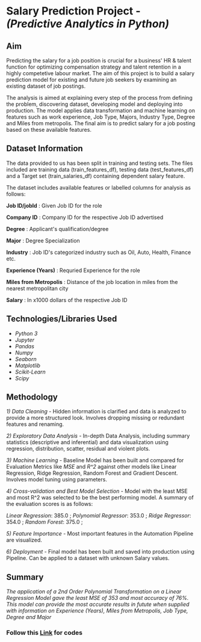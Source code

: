 # Salary Prediction Project - *(Predictive Analytics in Python)*

## Aim

Predicting the salary for a job position is crucial for a business' HR & talent function for optimizing compensation strategy and talent retention in a highly competetive labour market. The aim of this project is to build a salary prediction model for existing and future job seekers by examining an existing dataset of job postings.

The analysis is aimed at explaining every step of the process from defining the problem, discovering dataset, developing model and deploying into production. The model applies data transformation and machine learning on features such as work experience, Job Type, Majors, Industry Type, Degree and Miles from metropolis. The final aim is to predict salary for a job posting based on these available features.

## Dataset Information

The data provided to us has been split in training and testing sets. The files included are training data (train_features_df), testing data (test_features_df) and a Target set (train_salaries_df) containing dependent salary feature.

The dataset includes available features or labelled columns for analysis as follows:

**Job ID/jobId** : Given Job ID for the role

**Company ID** : Company ID for the respective Job ID advertised

**Degree** : Applicant's qualification/degree

**Major** : Degree Specialization

**Industry** : Job ID's categorized industry such as Oil, Auto, Health, Finance etc.

**Experience (Years)** : Requried Experience for the role

**Miles from Metropolis** : Distance of the job location in miles from the nearest metropolitan city

**Salary** : In x1000 dollars of the respective Job ID

## Technologies/Libraries Used

 - *Python 3*
 - *Jupyter*
 - *Pandas*
 - *Numpy*
 - *Seaborn*
 - *Matplotlib*
 - *Scikit-Learn*
 - *Scipy*

## Methodology

*1) Data Cleaning* - Hidden information is clarified and data is analyzed to provide a more structured look. Involves dropping missing or redundant features and renaming.

*2) Exploratory Data Analysis* - In-depth Data Analysis, including summary statistics (descriptive and inferential) and data visualization using regression, distribution, scatter, residual and violent plots.

*3) Machine Learning* - Baseline Model has been built and compared for Evaluation Metrics like *MSE* and *R^2* against other models like Linear Regression, Ridge Regression, Random Forest and Gradient Descent. Involves model tuning using parameters.

*4) Cross-validation and Best Model Selection* - Model with the least MSE and most R^2 was selected to be the best performing model. A summary of the evaluation scores is as follows: 

 *Linear Regression*:  385.0 ; 
 *Polynomial Regressor*:  353.0 ; 
 *Ridge Regressor*:  354.0 ; 
 *Random Forest*:  375.0 ; 
    
*5) Feature Importance* - Most important features in the Automation Pipeline are visualized.

*6) Deployment* - Final model has been built and saved into production using Pipeline. Can be applied to a dataset with unknown Salary values.

## Summary

*The application of a 2nd Order Polynomial Transformation on a Linear Regression Model gave the least MSE of 353 and most accuracy of 76%. This model can provide the most accurate results in futute when supplied with information on Experience (Years), Miles from Metropolis, Job Type, Degree and Major*


### Follow this [Link](https://github.com/rajpurohitpooja/Salary_Prediction_Portfolio/blob/master/Salary_Prediction.ipynb) for codes
